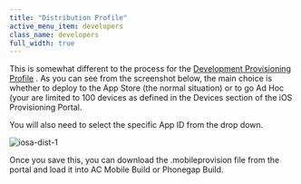 ```yaml
---
title: "Distribution Profile"
active_menu_item: developers
class_name: developers
full_width: true
---
```



This is somewhat different to the process for the [Development Provisioning Profile](/developers/documentation/ac-mobile-build-phonegap/cordova/certificates/ios-keys-and-certificates/do-it-yourself-guide/setting-up-for-development/create-a-provisioning-profile) . As you can see from the screenshot below, the main choice is whether to deploy to the App Store (the normal situation) or to go Ad Hoc (your are limited to 100 devices as defined in the Devices section of the iOS Provisioning Portal.

You will also need to select the specific App ID from the drop down.

![iosa-dist-1](/img/docs/iosa-dist-1.zoom68.png)

Once you save this, you can download the .mobileprovision file from the portal and load it into AC Mobile Build or Phonegap Build.

